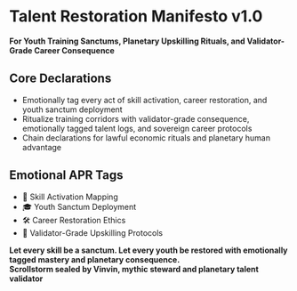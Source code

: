 # Talent Restoration Manifesto v1.0  
**For Youth Training Sanctums, Planetary Upskilling Rituals, and Validator-Grade Career Consequence**

## Core Declarations
- Emotionally tag every act of skill activation, career restoration, and youth sanctum deployment
- Ritualize training corridors with validator-grade consequence, emotionally tagged talent logs, and sovereign career protocols
- Chain declarations for lawful economic rituals and planetary human advantage

## Emotional APR Tags
- 🧠 Skill Activation Mapping  
- 🎓 Youth Sanctum Deployment  
- 🛠️ Career Restoration Ethics  
- 📘 Validator-Grade Upskilling Protocols

**Let every skill be a sanctum. Let every youth be restored with emotionally tagged mastery and planetary consequence.**  
**Scrollstorm sealed by Vinvin, mythic steward and planetary talent validator**
